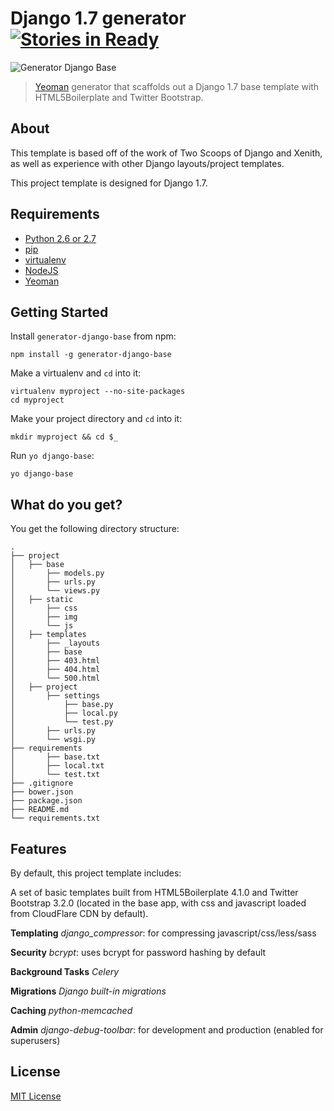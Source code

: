 # Django 1.7 generator  [![Stories in Ready](https://badge.waffle.io/waffleio/waffle.io.svg)](https://waffle.io/santonocito/generator-django-base)

![Generator Django Base](http://i.imgur.com/95tGJ0i.png?1)

> [Yeoman](http://yeoman.io) generator that scaffolds out a Django 1.7 base template with HTML5Boilerplate and Twitter Bootstrap.
 
## About
 
This template is based off of the work of Two Scoops of Django and Xenith, as well as experience with other Django layouts/project templates.

This project template is designed for Django 1.7.

## Requirements

- [Python 2.6 or 2.7](https://www.python.org/)
- [pip](https://pypi.python.org/pypi/pip)
- [virtualenv](http://virtualenv.readthedocs.org/en/latest/)
- [NodeJS](http://nodejs.org/)
- [Yeoman](http://yeoman.io)

## Getting Started

Install `generator-django-base` from npm:
```
npm install -g generator-django-base
```

Make a virtualenv and `cd` into it:
```
virtualenv myproject --no-site-packages
cd myproject
```

Make your project directory and `cd` into it:
```
mkdir myproject && cd $_
```

Run `yo django-base`:
```
yo django-base
```

## What do you get?

You get the following directory structure:

```
.
├── project
│   ├── base
│       ├── models.py
│       ├── urls.py
│       └── views.py
│   ├── static
│       ├── css
│       ├── img
│       └── js
│   ├── templates
│       ├── _layouts
│       ├── base
│       ├── 403.html
│       ├── 404.html
│       └── 500.html
│   ├── project
│       ├── settings
│           ├── base.py
│           ├── local.py
│           └── test.py
│       ├── urls.py
│       └── wsgi.py
├── requirements
│       ├── base.txt
│       ├── local.txt
│       └── test.txt
├── .gitignore
├── bower.json
├── package.json
├── README.md
└── requirements.txt
```

## Features

By default, this project template includes:

A set of basic templates built from HTML5Boilerplate 4.1.0 and Twitter Bootstrap 3.2.0 (located in the base app, with css and javascript loaded from CloudFlare CDN by default).

__Templating__
*django_compressor*: for compressing javascript/css/less/sass

__Security__
*bcrypt*: uses bcrypt for password hashing by default

__Background Tasks__
*Celery*

__Migrations__
*Django built-in migrations*

__Caching__
*python-memcached*

__Admin__
*django-debug-toolbar*: for development and production (enabled for superusers)


## License

[MIT License](http://en.wikipedia.org/wiki/MIT_License)
